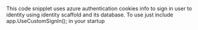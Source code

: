 This code snipplet uses azure authentication cookies info to sign in user to identity using identity scaffold and its database.
To use just include app.UseCustomSignIn(); in your startup